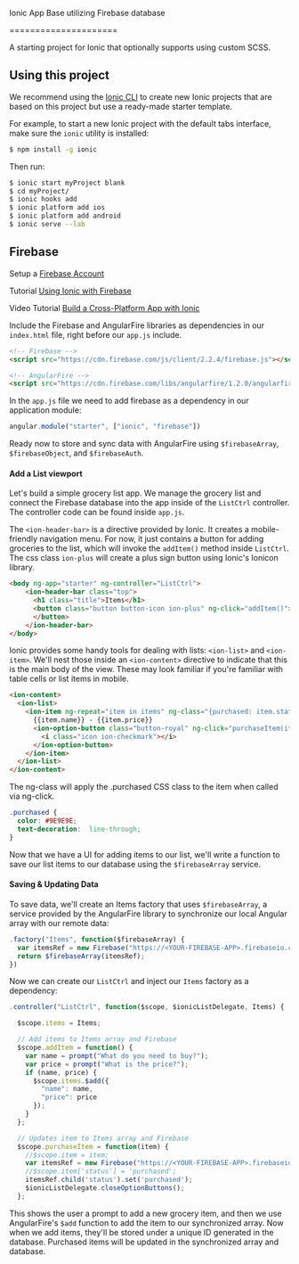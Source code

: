 Ionic App Base utilizing Firebase database

=====================

A starting project for Ionic that optionally supports using custom SCSS.

## Using this project

We recommend using the [Ionic CLI](https://github.com/driftyco/ionic-cli) to create new Ionic projects that are based on this project but use a ready-made starter template.

For example, to start a new Ionic project with the default tabs interface, make sure the `ionic` utility is installed:

```bash
$ npm install -g ionic
```

Then run:

```bash
$ ionic start myProject blank
$ cd myProject/
$ ionic hooks add
$ ionic platform add ios
$ ionic platform add android
$ ionic serve --lab
```

## Firebase
Setup a [Firebase Account](https://www.firebase.com/)

Tutorial [Using Ionic with Firebase](https://www.firebase.com/docs/web/libraries/ionic/guide.html)

Video Tutorial [Build a Cross-Platform App with Ionic](https://www.youtube.com/watch?v=zj8ZFV9vv9k)

Include the Firebase and AngularFire libraries as dependencies in our `index.html` file, right before our `app.js` include.

```html
<!-- Firebase -->
<script src="https://cdn.firebase.com/js/client/2.2.4/firebase.js"></script>

<!-- AngularFire -->
<script src="https://cdn.firebase.com/libs/angularfire/1.2.0/angularfire.min.js"></script>
```

In the `app.js` file we need to add firebase as a dependency in our application module:

```javascript
angular.module("starter", ["ionic", "firebase"])
```
Ready now to store and sync data with AngularFire using `$firebaseArray`, `$firebaseObject`, and `$firebaseAuth`.

#### Add a List viewport

Let's build a simple grocery list app. We manage the grocery list and connect the Firebase database into the app inside of the `ListCtrl` controller. The controller code can be found inside `app.js`.

The `<ion-header-bar>` is a directive provided by Ionic. It creates a mobile-friendly navigation menu. For now, it just contains a button for adding groceries to the list, which will invoke the `addItem()` method inside `ListCtrl`. The css class `ion-plus` will create a plus sign button using Ionic's Ionicon library.

```html
<body ng-app="starter" ng-controller="ListCtrl">
    <ion-header-bar class="top">
      <h1 class="title">Items</h1>
      <button class="button button-icon ion-plus" ng-click="addItem()">
      </button>
    </ion-header-bar>
</body>
```
Ionic provides some handy tools for dealing with lists: `<ion-list>` and `<ion-item>`. We'll nest those inside an `<ion-content>` directive to indicate that this is the main body of the view. These may look familiar if you're familiar with table cells or list items in mobile.

```html
<ion-content>
  <ion-list>
    <ion-item ng-repeat="item in items" ng-class="{purchased: item.status == 'purchased'}">
      {{item.name}} - {{item.price}}
      <ion-option-button class="button-royal" ng-click="purchaseItem(item)">
        <i class="icon ion-checkmark"></i>
      </ion-option-button>
    </ion-item>
  </ion-list>
</ion-content>
```
The ng-class will apply the .purchased CSS class to the item when called via ng-click.

```css
.purchased {
  color: #9E9E9E;
  text-decoration:  line-through;
}

```

Now that we have a UI for adding items to our list, we'll write a function to save our list items to our database using the `$firebaseArray` service.

#### Saving & Updating Data

To save data, we'll create an Items factory that uses `$firebaseArray`, a service provided by the AngularFire library to synchronize our local Angular array with our remote data:

```javascript
.factory("Items", function($firebaseArray) {
  var itemsRef = new Firebase("https://<YOUR-FIREBASE-APP>.firebaseio.com/items");
  return $firebaseArray(itemsRef);
})
```
Now we can create our `ListCtrl` and inject our `Items` factory as a dependency:

```javascript
.controller("ListCtrl", function($scope, $ionicListDelegate, Items) {

  $scope.items = Items;

  // Add items to Items array and Firebase
  $scope.addItem = function() {
    var name = prompt("What do you need to buy?");
    var price = prompt("What is the price?");
    if (name, price) {
      $scope.items.$add({
        "name": name,
        "price": price
      });
    }
  };

  // Updates item to Items array and Firebase
  $scope.purchaseItem = function(item) {
    //$scope.item = item;
    var itemsRef = new Firebase("https://<YOUR-FIREBASE-APP>.firebaseio.com/items/"/ + item.$id);
    //$scope.item['status'] = 'purchased';
    itemsRef.child('status').set('purchased');
    $ionicListDelegate.closeOptionButtons();
  };
```
This shows the user a prompt to add a new grocery item, and then we use AngularFire's `$add` function to add the item to our synchronized array. Now when we add items, they'll be stored under a unique ID generated in the database. Purchased items will be updated in the synchronized array and database.
